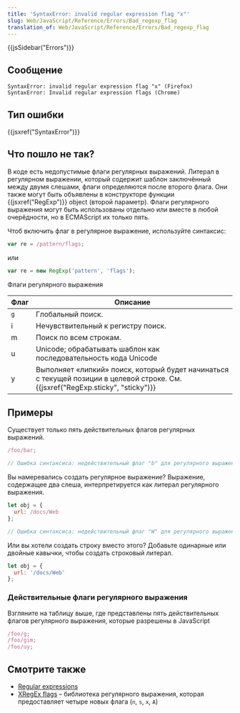 ```yaml
---
title: 'SyntaxError: invalid regular expression flag "x"'
slug: Web/JavaScript/Reference/Errors/Bad_regexp_flag
translation_of: Web/JavaScript/Reference/Errors/Bad_regexp_flag
---
```

{{jsSidebar("Errors")}}

## Сообщение

```
SyntaxError: invalid regular expression flag "x" (Firefox)
SyntaxError: Invalid regular expression flags (Chrome)
```

## Тип ошибки

{{jsxref("SyntaxError")}}

## Что пошло не так?

В коде есть недопустимые флаги регулярных выражений. Литерал в регулярном выражении, который содержит шаблон заключённый между двумя слешами, флаги определяются после второго флага. Они также могут быть объявлены в конструкторе функции {{jsxref("RegExp")}} object (второй параметр). Флаги регулярного выражения могут быть использованы отдельно или вместе в любой очерёдности, но в ECMAScript их только пять.

Чтоб включить флаг в регулярное выражение, используйте синтаксис:

```js
var re = /pattern/flags;
```

или

```js
var re = new RegExp('pattern', 'flags');
```

Флаги регулярного выражения

| Флаг | Описание                                                                                                                                    |
| ---- | ------------------------------------------------------------------------------------------------------------------------------------------- |
| `g`  | Глобальный поиск.                                                                                                                           |
| i    | Нечувствительный к регистру поиск.                                                                                                          |
| m    | Поиск по всем строкам.                                                                                                                      |
| u    | Unicode; обрабатывать шаблон как последовательность кода Unicode                                                                            |
| y    | Выполняет «липкий» поиск, который будет начинаться с текущей позиции в целевой строке. См. {{jsxref("RegExp.sticky", "sticky")}} |

## Примеры

Существует только пять действительных флагов регулярных выражений.

```js example-bad
/foo/bar;

// Ошибка синтаксиса: недействительный флаг "b" для регулярного выражения
```

Вы намеревались создать регулярное выражение? Выражение, содержащее два слеша, интерпретируется как литерал регулярного выражения.

```js example-bad
let obj = {
  url: /docs/Web
};

// Ошибка синтаксиса: недействительный флаг "W" для регулярного выражения
```

Или вы хотели создать строку вместо этого? Добавьте одинарные или двойные кавычки, чтобы создать строковый литерал.

```js example-good
let obj = {
  url: '/docs/Web'
};
```

### Действительные флаги регулярного выражения

Взгляните на таблицу выше, где представлены пять действительных флагов регулярного выражения, которые разрешены в JavaScript

```js example-good
/foo/g;
/foo/gim;
/foo/uy;
```

## Смотрите также

- [Regular expressions](/ru/docs/Web/JavaScript/Guide/Regular_Expressions)
- [XRegEx flags](http://xregexp.com/flags/) – библиотека регулярного выражения, которая предоставляет четыре новых флага (`n`, `s`, `x`, `A`)
